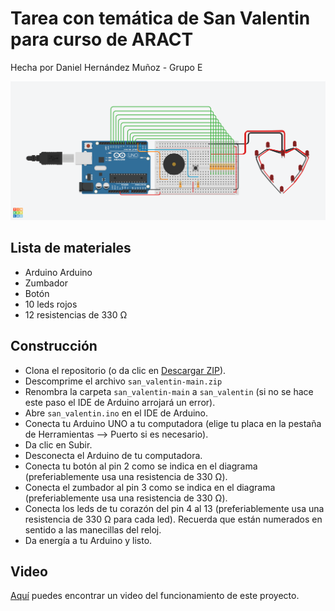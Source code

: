 # Tarea con temática de San Valentin para curso de ARACT
Hecha por Daniel Hernández Muñoz - Grupo E

![diseño](diseño.png)

## Lista de materiales
- Arduino Arduino
- Zumbador
- Botón
- 10 leds rojos
- 12 resistencias de 330 Ω

## Construcción
- Clona el repositorio (o da clic en [Descargar ZIP](https://github.com/lordfriky/san_valentin/archive/main.zip)).
- Descomprime el archivo `san_valentin-main.zip`
- Renombra la carpeta `san_valentin-main` a `san_valentin` (si no se hace este paso el IDE de Arduino arrojará un error).
- Abre `san_valentin.ino` en el IDE de Arduino.
- Conecta tu Arduino UNO a tu computadora (elige tu placa en la pestaña de Herramientas --> Puerto si es necesario).
- Da clic en Subir.
- Desconecta el Arduino de tu computadora.
- Conecta tu botón al pin 2 como se indica en el diagrama (preferiablemente usa una resistencia de 330 Ω).
- Conecta el zumbador al pin 3 como se indica en el diagrama (preferiablemente usa una resistencia de 330 Ω).
- Conecta los leds de tu corazón del pin 4 al 13 (preferiablemente usa una resistencia de 330 Ω para cada led). Recuerda que están numerados en sentido a las manecillas del reloj.
- Da energía a tu Arduino y listo.

## Video
[Aquí](https://youtu.be/foxGqEqQvj4) puedes encontrar un video del funcionamiento de este proyecto.
